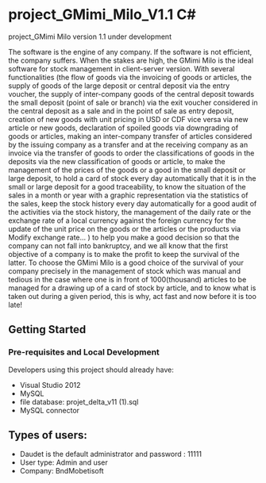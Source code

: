 # project_GMimi_Milo_V1.1 C#
project_GMimi Milo version 1.1 under development

The software is the engine of any company. If the software is not efficient, the company suffers. When the stakes are high, the GMimi Milo is the ideal software for stock management in client-server version. With several functionalities (the flow of goods via the invoicing of goods or articles, the supply of goods of the large deposit or central deposit via the entry voucher, the supply of inter-company goods of the central deposit towards the small deposit (point of sale or branch) via the exit voucher considered in the central deposit as a sale and in the point of sale as entry deposit, creation of new goods with unit pricing in USD or CDF vice versa via new article or new goods, declaration of spoiled goods via downgrading of goods or articles, making an inter-company transfer of articles considered by the issuing company as a transfer and at the receiving company as an invoice via the transfer of goods to order the classifications of goods in the deposits via the new classification of goods or article, to make the management of the prices of the goods or a good in the small deposit or large deposit, to hold a card of stock every day automatically that it is in the small or large deposit for a good traceability, to know the situation of the sales in a month or year with a graphic representation via the statistics of the sales, keep the stock history every day automatically for a good audit of the activities via the stock history, the management of the daily rate or the exchange rate of a local currency against the foreign currency for the update of the unit price on the goods or the articles or the products via Modify exchange rate... ) to help you make a good decision so that the company can not fall into bankruptcy, and we all know that the first objective of a company is to make the profit to keep the survival of the latter.
To choose the GMimi Milo is a good choice of the survival of your company precisely in the management of stock which was manual and tedious in the case where one is in front of 1000(thousand) articles to be managed for a drawing up of a card of stock by article, and to know what is taken out during a given period, this is why, act fast and now before it is too late!




## Getting Started

### Pre-requisites and Local Development

Developers using this project should already have:

- Visual Studio 2012
- MySQL
- file database: projet_delta_v11 (1).sql
- MySQL connector

## Types of users:

- Daudet is the default administrator  and password : 11111
- User type: Admin and user
- Company: BndMobetisoft
